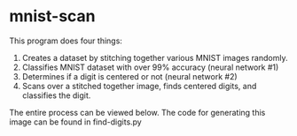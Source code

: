 # mnist-scan

This program does four things:
1. Creates a dataset by stitching together various MNIST images randomly.
2. Classifies MNIST dataset with over 99% accuracy (neural network #1)
3. Determines if a digit is centered or not (neural network #2)
4. Scans over a stitched together image, finds centered digits, and classifies the digit.

The entire process can be viewed below. The code for generating this image can be found in find-digits.py

